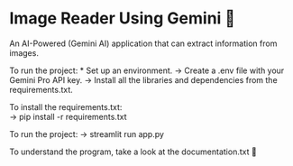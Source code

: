 # Image Reader Using Gemini 🌟
An AI-Powered (Gemini AI) application that can extract information from images.

To run the project:
    * Set up an environment.
    -> Create a .env file with your Gemini Pro API key.
    -> Install all the libraries and dependencies from the requirements.txt.

To install the requirements.txt:  
    -> pip install -r requirements.txt

To run the project:
    -> streamlit run app.py

To understand the program, take a look at the documentation.txt 📖
